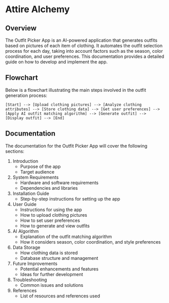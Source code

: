 # Attire Alchemy

## Overview

The Outfit Picker App is an AI-powered application that generates outfits based on pictures of each item of clothing. It automates the outfit selection process for each day, taking into account factors such as the season, color coordination, and user preferences. This documentation provides a detailed guide on how to develop and implement the app.

## Flowchart

Below is a flowchart illustrating the main steps involved in the outfit generation process:

```
[Start] --> [Upload clothing pictures] --> [Analyze clothing attributes] --> [Store clothing data] --> [Get user preferences] --> [Apply AI outfit matching algorithm] --> [Generate outfit] --> [Display outfit] --> [End]

```

## Documentation

The documentation for the Outfit Picker App will cover the following sections:

1. Introduction
    - Purpose of the app
    - Target audience
2. System Requirements
    - Hardware and software requirements
    - Dependencies and libraries
3. Installation Guide
    - Step-by-step instructions for setting up the app
4. User Guide
    - Instructions for using the app
    - How to upload clothing pictures
    - How to set user preferences
    - How to generate and view outfits
5. AI Algorithm
    - Explanation of the outfit matching algorithm
    - How it considers season, color coordination, and style preferences
6. Data Storage
    - How clothing data is stored
    - Database structure and management
7. Future Improvements
    - Potential enhancements and features
    - Ideas for further development
8. Troubleshooting
    - Common issues and solutions
9. References
    - List of resources and references used
